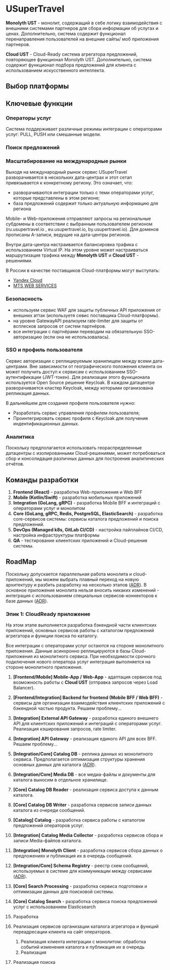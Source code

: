 # USuperTravel

**Monolyth UST** - монолит, содержащий в себе логику взаимодействия с внешними системами партнеров для сбора информации об услугах и ценах. Дополнительно, система содержит функционал перенаправления пользователей на внешние сайты/ моб приложения партнеров.

**Cloud UST** - Cloud-Ready система агрегатора предложений, повторяющее функционал Monolyth UST. Дополнительно, система содержит функционал подбора предложений для клиента с использованием искусственного интеллекта.

## Выбор платформы



## Ключевые функции

### Операторы услуг

Система поддерживает различные режимы интеграции с операторами услуг: PULL, PUSH или смешанные модели.

### Поиск предложений


### Масштабирование на международные рынки

Выходя на международный рынок сервис USuperTravel разворачивается в нескольких дата-центрах и этот сетап привязывается к конкретному региону. Это означает, что:

- разворачиваются интеграции только с теми операторами услуг, которые представлены в этом регионе;
- база предложений содержит только актуальную информацию для региона
  
Mobile- и Web-приложения отправляют запросы на региональные субдомены в соответствии с выбранным пользователем регионом (ru.usupertravel.io , eu.usupertravel.io, by.usupertravel.io). Для доменов прописаны A-записи, ведущие на дата-центры регионов. 

Внутри дата-центра настраивается балансировка трафика с использованием Virtual IP. На этом уровне может настраиваться маршрутизация трафика между **Monolyth UST** и **Cloud UST** - решениями.

В России в качестве поставщиков Cloud-платформы могут выступать:
- [Yandex Cloud](https://yandex.cloud/ru/)
- [MTS WEB SERVICES](https://mws.ru/)

### Безопасность

- используем сервис WAF для защиты публичных API приложения от внешних аттак (используетя севис поставщика Cloud-платформы). 
- на уровне GatewayAPI реализуем rate-limiter для защиты от всплесков запросов от систем партнёров.
- все интеграции с партнёрами переводим на обязательную SSO-авторизацию (если она не использовалась).

### SSO и профиль пользователя

Сервис авторизации с реплицируемым хранилищем между всеми дата-центрами. Вне зависимости от географического положения клиента он может получить доступ к сервисам с использованием SSO-аутентификации (JWT-токен). Для реализации этого функционала используется Open Source решение Keycloak. В каждом датацентре разворачивается кластер Keycloak, между которыми организована репликация данных.

В дальнейшем для создания профиля пользователя нужно:
- Разработать сервис управления профилем пользователя;
- Проинтегрировать сервис профиля с Keycloak для получения индентификационных данных.

### Аналитика

Поскольку предполагается использовать геораспределенные датацентры с изолированными Cloud-решениями, может потребоваться сбор и консолидация различных данных для построения аналитических отчётов.


## Команды разработки

1. **Frontend (React)** - разработка Web-приложения и Web BFF
2. **Mobile (Kotlin/Swift)** - разработка мобильных приложений
3. **Integration (GoLang, gRPC)** - разработка Mobile BFF и интеграций с операторами услуг и монолитом
4. **Core (GoLang, gRPC, Redis, PostgreSQL, ElasticSearch)** - разработка core-сервисов системы: сервисы каталога предложений и поиска предложений.
5. **DevOps (Managed k8s, GitLab CI/CD)** - настройка пайплайнов CI/CD, настройка инфраструктуры платформы
6. **QA** - тестирование клиентских приложений и Cloud-решения системы.

## RoadMap

Поскольку допускается параллельная работа монолита и cloud-приложений, мы можем выбрать плавный переход на новую архитектуру и разбить разработку на несколько этапов ([ADR](./decisions/0000-этапность-распила-legacy-монолита.md)).
В основное приложение монолита нельзя вносить никаких изменений - интеграция с использованием специальных сервисов-коннекторов к базе данных ([ADR](./decisions/0002-интеграция-монолита-и-cloud.md)).

### Эпик 1: CloudReady приложение

На этом этапе выполняется разработка бэкендной части клиентских приложений, основных сервисов работы с каталогом предложений агрегатора и функции поиска по каталогу.

Все интеграции с операторами услуг остаются на стороне монолитного приложения. Данные асинхронно реплицируются в базы Cloud-приложения из монолитного сервиса.
При необходимости срочного подключения нового оператора услуг интеграция выполняется на стороне монолитного приложения.

1. **[Frontend/Mobile] Mobile-App / Web-App** - адаптация сервисов под возможность работы с **Cloud UST** (отправка запросов через Load Balancer).
2. **[Frontend/Integration] Backend for frontend (Mobile BFF / Web BFF)** - сервисы для организации взаимодействия клиентских приложений с бэкендной частью продукта. Решаем проблему...
3. **[Integration] External API Gateway** - разработка единого внешнего API для клиентских приложений и интеграций с операторами услуг. Реализация кэширования запросов, rate limiter.
4. **[Integration] API Gateway** - реализация единого API для всех BFF. Решаем проблему...
5. **[Integration/Core] Catalog DB** - реплика данных из монолитного сервиса. Предполагается оптимизация структуры хранения основных данных для каталога ([ADR](./decisions/0001-replication.md)).
6. **[Integration/Core] Media DB** - все медиа-файлы и документы для каталога выносим в отдельное хранилище.
7. **[Core] Catalog DB Reader** - реализация сервиса доступа к данным каталога.
8. **[Core] Catalog DB Writer** - разработка сервисов записи данных каталога из очереди сообщений.
9. **[Catalog] Catalog** - разработка сервиса работы с каталогом предложений операторов услуг.
10. **[Integration] Catalog Media Collector** - разработка сервисов сбора и записи Media-файлов каталога.
11. **[Integration] Monolyth Client**  - разработка сервисов сбора данных о предложениях и публикация их в очередь сообщений.
12. **[Integration/Core] Schema Registry** - реестр схем сообщений, используемых в системе для коммуникации между сервисами ([ADR](./decisions/0005-schema-registry.md)).
13. **[Core] Search Processing** - разработка сервиса подготовки и оптимизации данных для поисковой системы.
14. **[Core] Catalog Search** - разработка сервиса поиска предложений услуг с использованием Elasticsearch


1. Разработка 
2. Реализация сервисов организации каталога агрегатора и функций переадресации клиента на сайт операторов.
   1. Реализация клиента интеграции с монолитом: обработка событий изменения каталога и публикация их в очередь
   2. Реализация 
3. Реализация поиска 
